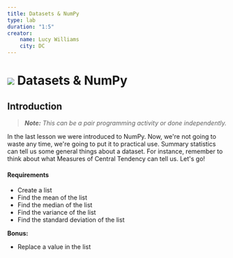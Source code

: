 ```yaml
---
title: Datasets & NumPy
type: lab
duration: "1:5"
creator:
    name: Lucy Williams
    city: DC
---
```


# ![](https://ga-dash.s3.amazonaws.com/production/assets/logo-9f88ae6c9c3871690e33280fcf557f33.png) Datasets & NumPy

## Introduction

> ***Note:*** _This can be a pair programming activity or done independently._

In the last lesson we were introduced to NumPy. Now, we're not going to waste 
any time, we're going to put it to practical use. Summary statistics can tell us some general 
things about a dataset. For instance, remember to think about what Measures of Central Tendency can tell us. 
Let's go!

#### Requirements

- Create a list
- Find the mean of the list
- Find the median of the list
- Find the variance of the list
- Find the standard deviation of the list


**Bonus:**
- Replace a value in the list


